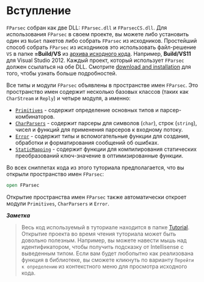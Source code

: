 # Вступление

`FParsec` собран как две DLL: `FParsec.dll` и `FParsecCS.dll`. Для использования `FParsec` в своем проекте, вы можете либо установить один из `NuGet` пакетов либо собрать `FParsec` из исходников.
Простейший способ собрать `FParsec` из исходников это использовать файл-решение `VS` в папке __=Build/VS__ из [архива исходного кода](https://github.com/stephan-tolksdorf/fparsec/archive/master.zip). Например, __Build/VS11__ для Visual Studio 2012.
Каждый проект, который использует `FParsec` должен ссылаться на обе DLL. Смотрите [download and installation](http://www.quanttec.com/fparsec/download-and-installation.html) для того, чтобы узнать больше подробностей.

Все типы и модули `FParsec` объявлены в пространстве имен `FParsec`. Это пространство имен содержит несколько базовых классов (таких как `CharStream` и `Reply`) и четыре модуля, а именно:

* [`Primitives`](http://www.quanttec.com/fparsec/reference/primitives.html) - содержит определение основных типов и парсер-комбинаторов.
* [`CharParsers`](http://www.quanttec.com/fparsec/reference/charparsers.html) - содержит парсеры для символов (`char`), строк (`string`), чисел и функций для применения парсеров к входному потоку.
* [`Error`](http://www.quanttec.com/fparsec/reference/primitives.html#members.Error) - содержит типы и вспомогательные функции для создания, обработки и форматирования сообщений об ошибках.
* [`StaticMapping`](http://www.quanttec.com/fparsec/reference/staticmapping.html) - содержит функции для компилирования статических преобразований ключ-значение в оптимизированные функции.


Во всех сниппетах кода из этого туториала предполагается, что вы открыли пространство имен `FParsec`:

``` fsharp 
open FParsec
```

Открытие пространства имен `FParsec` также автоматически откроет модули `Primitives`, `CharParsers` и `Error`.

**_Заметка_**

> Весь код используемый в туториале находится в папке [Tutorial](https://github.com/stephan-tolksdorf/fparsec/tree/master/Samples/Tutorial). Открытие проекта во время чтения туториала может быть довольно полезным. 
> Например, вы можете навести мышь над идентификатором, чтобы получить подсказку от Intellisense с выведенным типом. Если вам будет любопытно как реализована функция в библиотеке, вы сможете кликнуть по варианту `Перейти к определению` из контекстного меню для просмотра исходного кода.